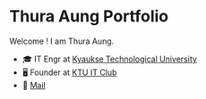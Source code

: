 # Thura Aung Portfolio
Welcome ! I am Thura Aung.

- 🎓 IT Engr at [Kyaukse Technological University](https://www.kyauksetu.edu.mm/about-ktu/)
- 🖥️ Founder at [KTU IT Club](https://www.facebook.com/itclub.tukse/)
- 📧 [Mail](thuraaung1601mandalay@gmail.com)

